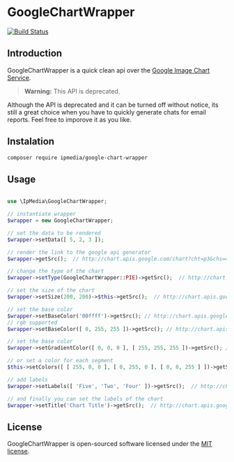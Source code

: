 # GoogleChartWrapper

[![Build Status](https://travis-ci.org/ipMediaDevs/GoogleChartWrapper.svg?branch=master)](https://travis-ci.org/ipMediaDevs/GoogleChartWrapper)

## Introduction

GoogleChartWrapper is a quick clean api over the [Google Image Chart Service](https://developers.google.com/chart/image/).

> **Warning:** This API is deprecated.

Although the API is deprecated and it can be turned off without notice, 
its still a great choice when you have to quickly generate chats for email reports.
Feel free to  imporove it as you like.


## Instalation

```bash
composer require ipmedia/google-chart-wrapper
```

## Usage

```php

use \IpMedia\GoogleChartWrapper;

// instantiate wrapper
$wrapper = new GoogleChartWrapper;

// set the data to be rendered
$wrapper->setData([ 5, 2, 3 ]);

// render the link to the google api generator
$wrapper->getSrc();  // http://chart.apis.google.com/chart?cht=p3&chs=450x200&chd=t:5,2,3

// change the type of the chart
$wrapper->setType(GoogleChartWrapper::PIE)->getSrc();  // http://chart.apis.google.com/chart?cht=p&chs=450x200&chd=t:5,2,3

// set the size of the chart
$wrapper->setSize(200, 200)->$this->getSrc();  // http://chart.apis.google.com/chart?cht=p3&chs=200x200&chd=t:5,2,3

// set the base color
$wrapper->setBaseColor('00ffff')->getSrc(); // http://chart.apis.google.com/chart?cht=p3&chs=450x200&chd=t:5,2,3&chco=00ffff
// rgb supported
$wrapper->setBaseColor([ 0, 255, 255 ])->getSrc(); // http://chart.apis.google.com/chart?cht=p3&chs=450x200&chd=t:5,2,3&chco=00ffff

// set the base color
$wrapper->setGradientColor([ 0, 0, 0 ], [ 255, 255, 255 ])->getSrc(); // http://chart.apis.google.com/chart?cht=p3&chs=450x200&chd=t:5,2,3&chco=000000,ffffff

// or set a color for each segment
$this->setColors([ [ 255, 0, 0 ], [ 0, 255, 0 ], [ 0, 0, 255 ] ])->getSrc(); // http://chart.apis.google.com/chart?cht=p3&chs=450x200&chd=t:5,2,3&chco=ff0000|00ff00|0000ff

// add labels
$wrapper->setLabels([ 'Five', 'Two', 'Four' ])->getSrc();  // http://chart.apis.google.com/chart?cht=p3&chs=450x200&chd=t:5,2,3&chl=Five|Two|Four

// and finally you can set the labels of the chart 
$wrapper->setTitle('Chart Title')->getSrc();  // http://chart.apis.google.com/chart?cht=p3&chs=450x200&chd=t:5,2,3&chtt=Chart+Title

```

## License

GoogleChartWrapper is open-sourced software licensed under the [MIT license](http://opensource.org/licenses/MIT).
